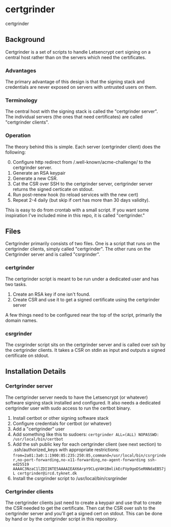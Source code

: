 # certgrinder
certgrinder


## Background
Certgrinder is a set of scripts to handle Letsencrypt cert signing on a central host rather than on the servers which need the certificates.

### Advantages
The primary advantage of this design is that the signing stack and credentials are never exposed on servers with untrusted users on them.

### Terminology
The central host with the signing stack is called the "certgrinder server". The individual servers (the ones that need certificates) are called "certgrinder clients".

### Operation
The theory behind this is simple. Each server (certgrinder client) does the following:

0. Configure http redirect from /.well-known/acme-challenge/ to the certgrinder server.
1. Generate an RSA keypair
2. Generate a new CSR.
3. Cat the CSR over SSH to the certgrinder server, certgrinder server returns the signed certicate on stdout.
4. Run post-renew hook (to reload services with the new cert)
5. Repeat 2-4 daily (but skip if cert has more than 30 days validity).

This is easy to do from crontab with a small script. If you want some inspiration I've included mine in this repo, it is called "certgrinder."

## Files
Certgrinder primarily consists of two files. One is a script that runs on the certgrinder clients, simply called "certgrinder". The other runs on the Certgrinder server and is called "csrgrinder".

### certgrinder
The certgrinder script is meant to be run under a dedicated user and has two tasks.

1. Create an RSA key if one isn't found.
2. Create CSR and use it to get a signed certificate using the certgrinder server

A few things need to be configured near the top of the script, primarily the domain names.

### csrgrinder
The csrgrinder script sits on the certgrinder server and is called over ssh by the certgrinder clients. It takes a CSR on stdin as input and outputs a signed certificate on stdout.


## Installation Details

### Certgrinder server
The certgrinder server needs to have the Letsencrypt (or whatever) software signing stack installed and configured. It also needs a dedicated certgrinder user with sudo access to run the certbot binary.

1. Install certbot or other signing software stack
2. Configure credentials for certbot (or whatever)
3. Add a "certgrinder" user
4. Add something like this to sudoers: `certgrinder ALL=(ALL) NOPASSWD: /usr/local/bin/certbot`
5. Add the ssh public key for each certgrinder client (see next section) to .ssh/authorized_keys with appropriate restrictions: `from=2a01:3a0:1:1900:85:235:250:85,command=/usr/local/bin/csrgrinder,no-port-forwarding,no-x11-forwarding,no-agent-forwarding ssh-ed25519 AAAAC3NzaC1lZDI1NTE5AAAAIEAX6ArpY9CLqV4H1BmlikEcFVp9geDSeRNNdaEB57jL certgrinder@ircd.tyknet.dk`
6. Install the csrgrinder script to /usr/local/bin/csrgrinder

### Certgrinder clients
The certgrinder clients just need to create a keypair and use that to create the CSR needed to get the certificate. Then cat the CSR over ssh to the certgrinder server and you'll get a signed cert on stdout. This can be done by hand or by the certgrinder script in this repository.

